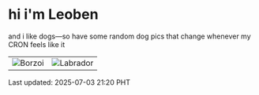 # hi i'm Leoben

and i like dogs—so have some random dog pics that change whenever my CRON feels like it

|  |  |
|--------|----------|
| ![Borzoi](https://random-dog-vercel.vercel.app/api/random-borzoi?v=1751548852) | ![Labrador](https://random-dog-vercel.vercel.app/api/random-labrador?v=1751548852) |

Last updated: 2025-07-03 21:20 PHT
